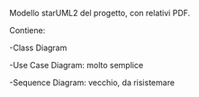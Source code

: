 Modello starUML2 del progetto, con relativi PDF.

Contiene:

-Class Diagram

-Use Case Diagram: molto semplice

-Sequence Diagram: vecchio, da risistemare


